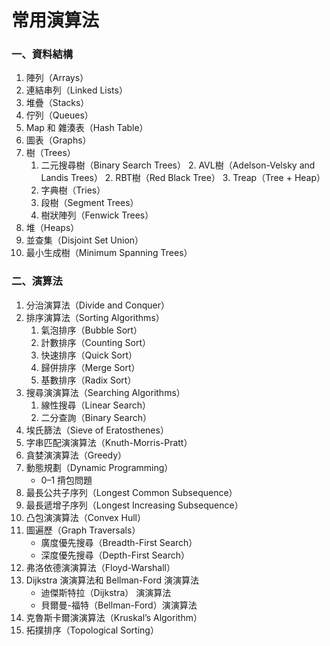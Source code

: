 # 常用演算法

### 一、資料結構
1. 陣列（Arrays）
2. 連結串列（Linked Lists）
3. 堆疊（Stacks）
4. 佇列（Queues）
5. Map 和 雜湊表（Hash Table）
6. 圖表（Graphs）
7. 樹（Trees）
    1. 二元搜尋樹（Binary Search Trees）
        2. AVL樹（Adelson-Velsky and Landis Trees）
        2. RBT樹（Red Black Tree）
        3. Treap（Tree + Heap）
    11. 字典樹（Tries）
    12. 段樹（Segment Trees）
    13. 樹狀陣列（Fenwick Trees）
10. 堆（Heaps）
14. 並查集（Disjoint Set Union）
15. 最小生成樹（Minimum Spanning Trees）
### 二、演算法
1. 分治演算法（Divide and Conquer）
2. 排序演算法（Sorting Algorithms）
    1. 氣泡排序（Bubble Sort）
    2. 計數排序（Counting Sort）
    3. 快速排序（Quick Sort）
    4. 歸併排序（Merge Sort）
    5. 基數排序（Radix Sort）
3. 搜尋演演算法（Searching Algorithms）
    1. 線性搜尋（Linear Search）
    2. 二分查詢（Binary Search）
4. 埃氏篩法（Sieve of Eratosthenes）
5. 字串匹配演演算法（Knuth-Morris-Pratt）
6. 貪婪演演算法（Greedy）
7. 動態規劃（Dynamic Programming）
    *  0–1 揹包問題
8. 最長公共子序列（Longest Common Subsequence）
9. 最長遞增子序列（Longest Increasing Subsequence）
10. 凸包演演算法（Convex Hull）
11. 圖遍歷（Graph Traversals）
    * 廣度優先搜尋（Breadth-First Search）
    * 深度優先搜尋（Depth-First Search）
12. 弗洛依德演演算法（Floyd-Warshall）
13. Dijkstra 演演算法和 Bellman-Ford 演演算法
    * 迪傑斯特拉（Dijkstra） 演演算法
    * 貝爾曼-福特（Bellman-Ford）演演算法
14. 克魯斯卡爾演演算法（Kruskal’s Algorithm）
15. 拓撲排序（Topological Sorting）